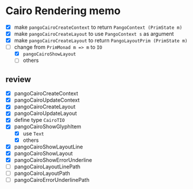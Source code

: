 Cairo Rendering memo
====================

* [x] make `pangoCairoCreateContext` to return `PangoContext (PrimState m)`
* [x] make `pangoCairoCreateLayout` to use `PangoContext s` as argument
* [x] make `pangoCairoCreateLayout` to return `PangoLayoutPrim (PrimState m)`
* [ ] change from `PrimMonad m => m` to `IO`
	+ [x] `pangoCairoShowLayout`
	+ [ ] others

review
------

* [x] pangoCairoCreateContext
* [x] pangoCairoUpdateContext
* [x] pangoCairoCreateLayout
* [x] pangoCairoUpdateLayout
* [x] define type `CairoTIO`
* [x] pangoCairoShowGlyphItem
	+ [x] use `Text`
	+ [x] others
* [x] pangoCairoShowLayoutLine
* [x] pangoCairoShowLayout
* [x] pangoCairoShowErrorUnderline
* [ ] pangoCairoLayoutLinePath
* [ ] pangoCairoLayoutPath
* [ ] pangoCairoErrorUnderlinePath
